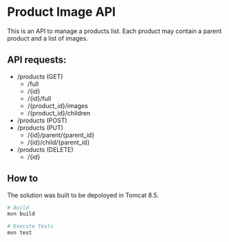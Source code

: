 # Product Image API

This is an API to manage a products list. Each product may contain a parent product and a list of images.

## API requests:
* /products (GET)
	* /full
	* /{id}
	* /{id}/full
	* /{product_id}/images
	* /{product_id}/children
* /products (POST)
* /products (PUT)
	* /{id}/parent/{parent_id}
	* /{id}/child/{parent_id}
* /products (DELETE)
	* /{id}

## How to

The solution was built to be depoloyed in Tomcat 8.5.
```bash
# Build
mvn build

# Execute Tests
mvn test
```